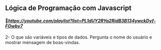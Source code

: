 ## **Lógica de Programação com Javascript** 

#### 🔗*https://youtube.com/playlist?list=PL1dUY2RYa2RidB3B134ywckDyf-FOwbv7*

2- O que são variáveis e tipos de dados. Pergunta o nome do usuário e  mostrar mensagem de boas-vindas.
